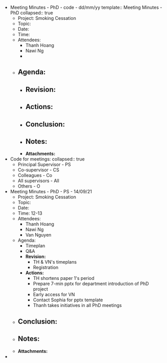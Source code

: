 - Meeting Minutes - PhD - code - dd/mm/yy
  template:: Meeting Minutes - PhD
  collapsed:: true
	- Project: Smoking Cessation
	- Topic:
	- Date:
	- Time:
	- Attendees:
		- Thanh Hoang
		- Nawi Ng
		-
	- Agenda:
		-
		- **Revision:**
			-
		- **Actions:**
			-
		- **Conclusion:**
			-
		- **Notes:**
			-
		- **Attachments:**
- Code for meetings:
  collapsed:: true
	- Principal Supervisor - PS
	- Co-supervisor - CS
	- Colleagues - Co
	- All supervisors -  All
	- Others - O
- Meeting Minutes - PhD - PS - 14/09/21
	- Project: Smoking Cessation
	- Topic:
	- Date:
	- Time: 12-13
	- Attendees:
		- Thanh Hoang
		- Nawi Ng
		- Van Nguyen
	- Agenda:
		- Timeplan
		- Q&A
		- **Revision:**
			- TH & VN's timeplans
			- Registration
		- **Actions:**
			- TH shortens paper 1's period
			- Prepare 7-min pptx for department introduction of  PhD project
			- Early access for VN
			- Contact Sophia for pptx template
			- Thanh takes initiatives in all PhD meetings
	- **Conclusion:**
		-
	- **Notes:**
		-
	- **Attachments:**
-